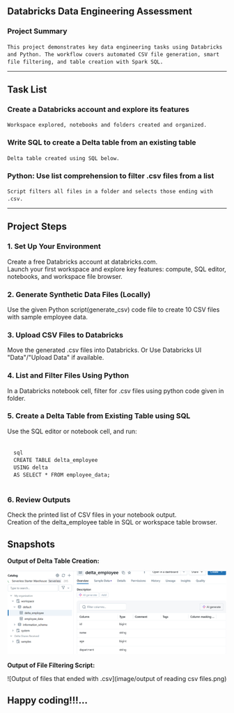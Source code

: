 ## Databricks Data Engineering Assessment
### Project Summary<br>
`This project demonstrates key data engineering tasks using Databricks and Python. The workflow covers automated CSV file generation, smart file filtering, and table creation with Spark SQL.`

---

## Task List
### Create a Databricks account and explore its features
  `Workspace explored, notebooks and folders created and organized.`

### Write SQL to create a Delta table from an existing table
  `Delta table created using SQL below.`

### Python: Use list comprehension to filter .csv files from a list
  `Script filters all files in a folder and selects those ending with .csv.`

---

## Project Steps
### 1. Set Up Your Environment

  Create a free Databricks account at databricks.com.<br>
  Launch your first workspace and explore key features: compute, SQL editor, notebooks, and workspace file browser.<br>

### 2. Generate Synthetic Data Files (Locally)

  Use the given Python script(generate_csv) code file to create 10 CSV files with sample employee data.

### 3. Upload CSV Files to Databricks
  
  Move the generated .csv files into Databricks.
  Or Use Databricks UI "Data"/"Upload Data" if available.

### 4. List and Filter Files Using Python
  In a Databricks notebook cell, filter for .csv files using python code given in folder.

### 5. Create a Delta Table from Existing Table using SQL
  Use the SQL editor or notebook cell, and run:

 <code>
  sql
  CREATE TABLE delta_employee
  USING delta
  AS SELECT * FROM employee_data;
  </code>
  
### 6. Review Outputs
  Check the printed list of CSV files in your notebook output.<br>
  Creation of the delta_employee table in SQL or workspace table browser.
  ## Snapshots
  
  **Output of Delta Table Creation:**
  
  ![output of delta table creation](image/delta_table.png)
  
  **Output of File Filtering Script:**
  
  ![Output of files that ended with .csv](image/output of reading csv files.png)

  
## Happy coding!!!...
 

